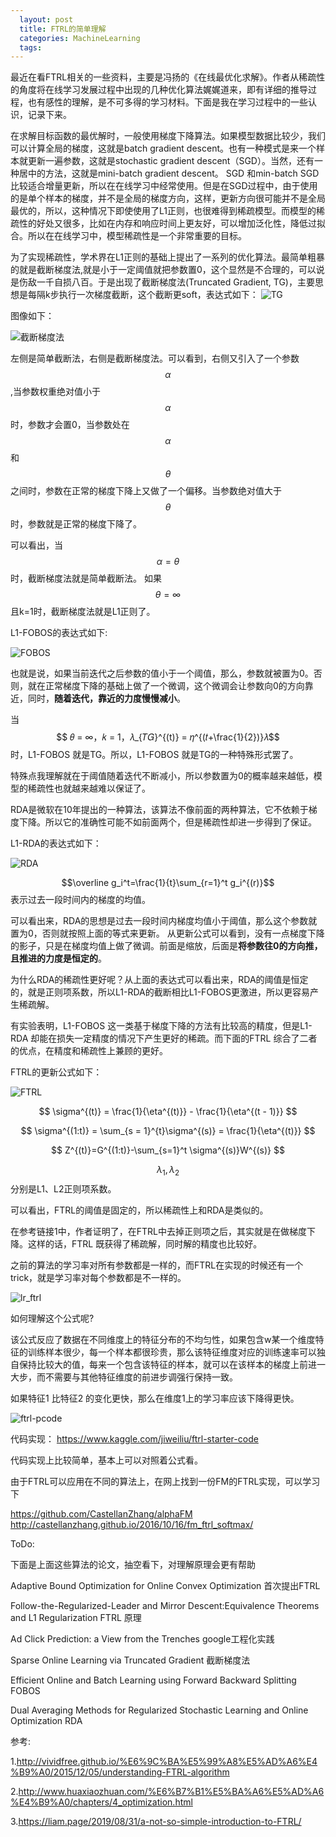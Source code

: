 ```yaml
---
  layout: post
  title: FTRL的简单理解
  categories: MachineLearning
  tags:
--- 
```


最近在看FTRL相关的一些资料，主要是冯扬的《在线最优化求解》。作者从稀疏性的角度将在线学习发展过程中出现的几种优化算法娓娓道来，即有详细的推导过程，也有感性的理解，是不可多得的学习材料。下面是我在学习过程中的一些认识，记录下来。

在求解目标函数的最优解时，一般使用梯度下降算法。如果模型数据比较少，我们可以计算全局的梯度，这就是batch gradient descent。也有一种模式是来一个样本就更新一遍参数，这就是stochastic gradient descent（SGD）。当然，还有一种居中的方法，这就是mini-batch gradient descent。 SGD 和min-batch SGD 比较适合增量更新，所以在在线学习中经常使用。但是在SGD过程中，由于使用的是单个样本的梯度，并不是全局的梯度方向，这样，更新方向很可能并不是全局最优的，所以，这种情况下即使使用了L1正则，也很难得到稀疏模型。而模型的稀疏性的好处又很多，比如在内存和响应时间上更友好，可以增加泛化性，降低过拟合。所以在在线学习中，模型稀疏性是一个非常重要的目标。

为了实现稀疏性，学术界在L1正则的基础上提出了一系列的优化算法。最简单粗暴的就是截断梯度法,就是小于一定阈值就把参数置0，这个显然是不合理的，可以说是伤敌一千自损八百。于是出现了截断梯度法(Truncated Gradient, TG)，主要思想是每隔k步执行一次梯度截断，这个截断更soft，表达式如下：
![TG](https://user-images.githubusercontent.com/1762074/103152844-d9e9b180-47c6-11eb-86d3-3d5df9ff3df5.png)

图像如下：

![截断梯度法](https://user-images.githubusercontent.com/1762074/103152499-845fd580-47c3-11eb-9f27-2fa5c039d60a.png)

左侧是简单截断法，右侧是截断梯度法。可以看到，右侧又引入了一个参数$$\alpha$$,当参数权重绝对值小于$$\alpha$$时，参数才会置0，当参数处在$$\alpha$$和$$\theta$$之间时，参数在正常的梯度下降上又做了一个偏移。当参数绝对值大于$$\theta$$时，参数就是正常的梯度下降了。

可以看出，当$$\alpha=\theta$$时，截断梯度法就是简单截断法。
如果 $$\theta = \infty $$且k=1时，截断梯度法就是L1正则了。


L1-FOBOS的表达式如下:

![FOBOS](https://user-images.githubusercontent.com/1762074/103152703-8f1b6a00-47c5-11eb-84df-8e652f7c0373.png)

也就是说，如果当前迭代之后参数的值小于一个阈值，那么，参数就被置为0。否则，就在正常梯度下降的基础上做了一个微调，这个微调会让参数向0的方向靠近，同时，**随着迭代，靠近的力度慢慢减小**。

当
$$
𝜃 = ∞，𝑘 = 1，𝜆_{𝑇𝐺}^{(t)}
= 𝜂^{(𝑡+\frac{1}{2})}𝜆$$
时，L1-FOBOS 就是TG。所以，L1-FOBOS 就是TG的一种特殊形式罢了。

特殊点我理解就在于阈值随着迭代不断减小，所以参数置为0的概率越来越低，模型的稀疏性也就越来越难以保证了。

RDA是微软在10年提出的一种算法，该算法不像前面的两种算法，它不依赖于梯度下降。所以它的准确性可能不如前面两个，但是稀疏性却进一步得到了保证。

L1-RDA的表达式如下：

![RDA](https://user-images.githubusercontent.com/1762074/103153198-d3a90480-47c9-11eb-9070-90b5d07f6e2f.png)

$$\overline g_i^t=\frac{1}{t}\sum_{r=1}^t g_i^{(r)}$$ 
表示过去一段时间内的梯度的均值。

可以看出来，RDA的思想是过去一段时间内梯度均值小于阈值，那么这个参数就置为0，否则就按照上面的等式来更新。 从更新公式可以看到，没有一点梯度下降的影子，只是在梯度均值上做了微调。前面是缩放，后面是**将参数往0的方向推，且推进的力度是恒定的**。

为什么RDA的稀疏性更好呢？从上面的表达式可以看出来，RDA的阈值是恒定的，就是正则项系数，所以L1-RDA的截断相比L1-FOBOS更激进，所以更容易产生稀疏解。

有实验表明，L1-FOBOS 这一类基于梯度下降的方法有比较高的精度，但是L1-RDA 却能在损失一定精度的情况下产生更好的稀疏。而下面的FTRL 综合了二者的优点，在精度和稀疏性上兼顾的更好。


FTRL的更新公式如下：

![FTRL](https://user-images.githubusercontent.com/1762074/103153505-ea505b00-47cb-11eb-8f36-76e08cc523e7.png)

$$
\sigma^{(t)} = \frac{1}{\eta^{(t)}} - \frac{1}{\eta^{(t - 1)}}
$$

$$
\sigma^{(1:t)} = \sum_{s = 1}^{t}\sigma^{(s)} = \frac{1}{\eta^{(t)}}
$$

$$
Z^{(t)}=G^{(1:t)}-\sum_{s=1}^t \sigma^{(s)}W^{(s)}
$$

$$\lambda_1,\lambda_2$$分别是L1、L2正则项系数。

可以看出，FTRL的阈值是固定的，所以稀疏性上和RDA是类似的。

在参考链接1中，作者证明了，在FTRL中去掉正则项之后，其实就是在做梯度下降。这样的话，FTRL 既获得了稀疏解，同时解的精度也比较好。

之前的算法的学习率对所有参数都是一样的，而FTRL在实现的时候还有一个trick，就是学习率对每个参数都是不一样的。

![lr_ftrl](https://user-images.githubusercontent.com/1762074/103154638-b1b47f80-47d3-11eb-9cad-d62a422e1be3.png)

如何理解这个公式呢?

该公式反应了数据在不同维度上的特征分布的不均匀性，如果包含w某一个维度特征的训练样本很少，每一个样本都很珍贵，那么该特征维度对应的训练速率可以独自保持比较大的值，每来一个包含该特征的样本，就可以在该样本的梯度上前进一大步，而不需要与其他特征维度的前进步调强行保持一致。

如果特征1 比特征2 的变化更快，那么在维度1上的学习率应该下降得更快。

![ftrl-pcode](https://user-images.githubusercontent.com/1762074/103154735-62bb1a00-47d4-11eb-8fb7-5f5ec06655d1.png)


代码实现：
https://www.kaggle.com/jiweiliu/ftrl-starter-code

代码实现上比较简单，基本上可以对照着公式看。

由于FTRL可以应用在不同的算法上，在网上找到一份FM的FTRL实现，可以学习下

https://github.com/CastellanZhang/alphaFM
http://castellanzhang.github.io/2016/10/16/fm_ftrl_softmax/

ToDo:

下面是上面这些算法的论文，抽空看下，对理解原理会更有帮助

Adaptive Bound Optimization for Online Convex Optimization 首次提出FTRL

Follow-the-Regularized-Leader and Mirror Descent:Equivalence Theorems and L1 Regularization FTRL 原理

Ad Click Prediction: a View from the Trenches google工程化实践

Sparse Online Learning via Truncated Gradient 截断梯度法

Efficient Online and Batch Learning using Forward Backward Splitting FOBOS

Dual Averaging Methods for Regularized Stochastic Learning and Online Optimization RDA


参考:

1.http://vividfree.github.io/%E6%9C%BA%E5%99%A8%E5%AD%A6%E4%B9%A0/2015/12/05/understanding-FTRL-algorithm

2.http://www.huaxiaozhuan.com/%E6%B7%B1%E5%BA%A6%E5%AD%A6%E4%B9%A0/chapters/4_optimization.html

3.https://liam.page/2019/08/31/a-not-so-simple-introduction-to-FTRL/
